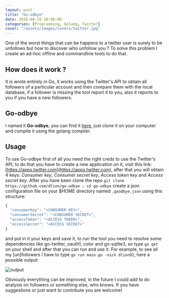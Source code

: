 ```yaml
---
layout: post
title: "Go-odbye"
date: 2016-08-29 10:00:00
categories: [Programming, Golang, Twitter]
cover: "/assets/images/covers/twitter.jpg"
---
```


One of the worst things that can be happens to a twitter user is surely to be unfollows but how to discover who unfollow you ? To solve this problem I create an ad-hoc offline and commandline tools to do that.

## How does it work ?

It is wrote entirely in Go, it works using the Twitter's API to obtain all followers of a particular account and then compare them with the local database, if a follower is missing the tool report it to you, also it reports to you if you have a new followers.

## Go-odbye

I named it **Go-odbye**, you can find it [here](https://github.com/dlion/go-odbye), just clone it on your computer and compile it using the golang compiler.

## Usage

To use Go-odbye first of all you need  the right creds to use the Twitter's API, to do that you have to create a new application on it, visit this link: [https://apps.twitter.com](https://apps.twitter.com), after that you will obtain 4 keys: _Consumer key_, _Consumer secret key_, _Access token key_ and _Access secret key_. After you have been clone the repo `git clone https://github.com/dlion/go-odbye ; cd go-odbye` create a json configuration file on your $HOME directory named `.goodbye.json` using this structure:

```js
{
  "consumerKey": "<CONSUMER KEY>",
  "consumerSecret": "<CONSUMER SECRET>",
  "accessToken": "<ACCESS TOKEN>",
  "accessSecret": "<ACCESS SECRET>"
}
```
and put in it your keys and save it, to run the tool you need to resolve some dependencies like go-twitter, oauth1, color and go-sqlite3, so type `go get` on your shell and after that you can run and use it. For example, to see all my [un]followers I have to type `go run main.go -nick dlion92`, here a possible output:

![output](https://github.com/dlion/go-odbye/raw/master/screenshot.png)

Obviously everything can be improved, in the future I could add to do analysis on followers or something else, who knows. If you have suggestions or just want to contribute you are welcome!

